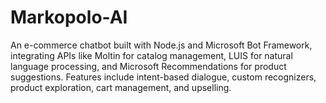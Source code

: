 # Markopolo-AI
An e-commerce chatbot built with Node.js and Microsoft Bot Framework, integrating APIs like Moltin for catalog management, LUIS for natural language processing, and Microsoft Recommendations for product suggestions. Features include intent-based dialogue, custom recognizers, product exploration, cart management, and upselling.
